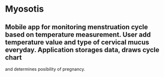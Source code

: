 # Myosotis

## Mobile app for monitoring menstruation cycle based on temperature measurement. User add temperature value and type of cervical mucus everyday. Application storages data, draws cycle chart
   and determines posibility of pregnancy.